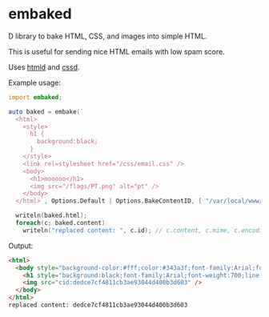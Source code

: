 # embaked
D library to bake HTML, CSS, and images into simple HTML.

This is useful for sending nice HTML emails with low spam score.

Uses [htmld](https://github.com/eBookingServices/htmld) and [cssd](https://github.com/eBookingServices/cssd).

Example usage:
```d
import embaked;

auto baked = embake(`
  <html>
    <style>
      h1 {
        background:black;
      }
    </style>
    <link rel=stylesheet href="/css/email.css" />
    <body>
      <h1>mooooo</h1>
      <img src="/flags/PT.png" alt="pt" />
    </body>
  </html>`, Options.Default | Options.BakeContentID, [ "/var/local/www/assets/" ]);

  writeln(baked.html);
  foreach(c; baked.content)
    writeln("replaced content: ", c.id); // c.content, c.mime, c.encoding also available
```

Output:
```html
<html>
  <body style="background-color:#fff;color:#343a3f;font-family:Arial;font-size:14px;line-height:18px;margin:0;">
    <h1 style="background:black;font-family:Arial;font-weight:700;line-height:18px;margin:9px 0;">mooooo</h1>
    <img src="cid:dedce7cf4811cb3ae93044d400b3d603" />
  </body>
</html>
replaced content: dedce7cf4811cb3ae93044d400b3d603
```
